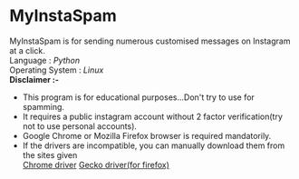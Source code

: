 # MyInstaSpam
MyInstaSpam is for sending numerous customised messages on Instagram at a click.<br/>
Language : *Python*<br/>
Operating System : *Linux*<br/>
**Disclaimer :-**
* This program is for educational purposes...Don't try to use for spamming.
* It requires a public instagram account without 2 factor verification(try not to use personal accounts).
* Google Chrome or Mozilla Firefox browser is required mandatorily.
* If the drivers are incompatible, you can manually download them from the sites given<br/>
[Chrome driver](https://sites.google.com/a/chromium.org/chromedriver/downloads)
[Gecko driver(for firefox)](https://github.com/mozilla/geckodriver/releases)
